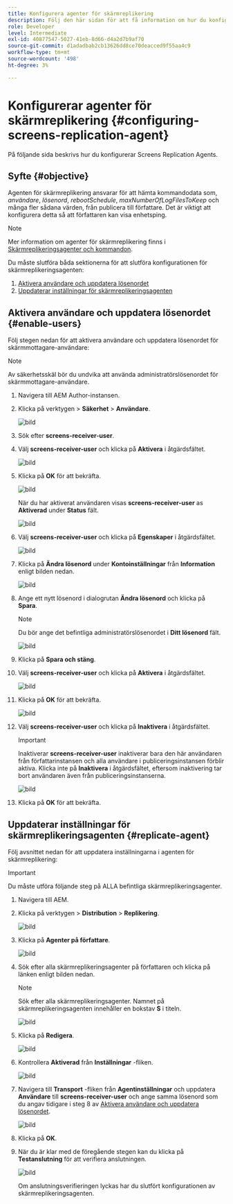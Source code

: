 ```yaml
---
title: Konfigurera agenter för skärmreplikering
description: Följ den här sidan för att få information om hur du konfigurerar agenter för skärmreplikering.
role: Developer
level: Intermediate
exl-id: 40877547-5027-41eb-8d66-d4a2d7b9af70
source-git-commit: d1adadbab2cb13626dd8ce70deacced9f55aa4c9
workflow-type: tm+mt
source-wordcount: '498'
ht-degree: 3%

---
```


# Konfigurerar agenter för skärmreplikering {#configuring-screens-replication-agent}

På följande sida beskrivs hur du konfigurerar Screens Replication Agents.

## Syfte {#objective}

Agenten för skärmreplikering ansvarar för att hämta kommandodata som, *användare*, *lösenord*, *rebootSchedule*, *maxNumberOfLogFilesToKeep* och många fler sådana värden, från publicera till författare. Det är viktigt att konfigurera detta så att författaren kan visa enhetsping.

>[!NOTE]
>Mer information om agenter för skärmreplikering finns i [Skärmreplikeringsagenter och kommandon](https://experienceleague.adobe.com/docs/experience-manager-screens/user-guide/administering/author-publish/author-publish-architecture-overview.html?lang=en#screens-replication-agents-and-commands).

Du måste slutföra båda sektionerna för att slutföra konfigurationen för skärmreplikeringsagenten:

1. [Aktivera användare och uppdatera lösenordet](#enable-users)
1. [Uppdaterar inställningar för skärmreplikeringsagenten](#replicate-agent)

## Aktivera användare och uppdatera lösenordet {#enable-users}

Följ stegen nedan för att aktivera användare och uppdatera lösenordet för skärmmottagare-användare:

>[!NOTE]
>Av säkerhetsskäl bör du undvika att använda administratörslösenordet för skärmmottagare-användare.

1. Navigera till AEM Author-instansen.

1. Klicka på verktygen > **Säkerhet** > **Användare**.

   ![bild](/help/user-guide/assets/screens-replication/screens-replication1.png)

1. Sök efter **screens-receiver-user**.

1. Välj **screens-receiver-user** och klicka på **Aktivera** i åtgärdsfältet.

   ![bild](/help/user-guide/assets/screens-replication/screens-replication2.png)

1. Klicka på **OK** för att bekräfta.

   ![bild](/help/user-guide/assets/screens-replication/screens-replication3.png)

   När du har aktiverat användaren visas **screens-receiver-user** as **Aktiverad** under **Status** fält.

   ![bild](/help/user-guide/assets/screens-replication/screens-replication4.png)

1. Välj **screens-receiver-user** och klicka på **Egenskaper** i åtgärdsfältet.

   ![bild](/help/user-guide/assets/screens-replication/screens-replication5.png)

1. Klicka på **Ändra lösenord** under **Kontoinställningar** från **Information** enligt bilden nedan.

   ![bild](/help/user-guide/assets/screens-replication/screens-replication6.png)

1. Ange ett nytt lösenord i dialogrutan **Ändra lösenord** och klicka på **Spara**.

   >[!NOTE]
   >Du bör ange det befintliga administratörslösenordet i **Ditt lösenord** fält.

   ![bild](/help/user-guide/assets/screens-replication/screens-replication7.png)

1. Klicka på **Spara och stäng**.

1. Välj **screens-receiver-user** och klicka på **Aktivera** i åtgärdsfältet.

   ![bild](/help/user-guide/assets/screens-replication/screens-replication8.png)

1. Klicka på **OK** för att bekräfta.

   ![bild](/help/user-guide/assets/screens-replication/screens-replication9.png)

1. Välj **screens-receiver-user** och klicka på **Inaktivera** i åtgärdsfältet.

   >[!IMPORTANT]
   > Inaktiverar **screens-receiver-user** inaktiverar bara den här användaren från författarinstansen och alla användare i publiceringsinstansen förblir aktiva. Klicka inte på **Inaktivera** i åtgärdsfältet, eftersom inaktivering tar bort användaren även från publiceringsinstanserna.

   ![bild](/help/user-guide/assets/screens-replication/screens-replication10.png)

1. Klicka på **OK** för att bekräfta.

## Uppdaterar inställningar för skärmreplikeringsagenten {#replicate-agent}

Följ avsnittet nedan för att uppdatera inställningarna i agenten för skärmreplikering:

>[!IMPORTANT]
>Du måste utföra följande steg på ALLA befintliga skärmreplikeringsagenter.

1. Navigera till AEM.

1. Klicka på verktygen > **Distribution** > **Replikering**.

   ![bild](/help/user-guide/assets/screens-replication/screens-replication1a.png)

1. Klicka på **Agenter på författare**.

   ![bild](/help/user-guide/assets/screens-replication/screens-replication1b.png)

1. Sök efter alla skärmreplikeringsagenter på författaren och klicka på länken enligt bilden nedan.

   >[!NOTE]
   >Sök efter alla skärmreplikeringsagenter. Namnet på skärmreplikeringsagenten innehåller en bokstav **S** i titeln.

   ![bild](/help/user-guide/assets/screens-replication/screens-replication1c.png)

1. Klicka på **Redigera**.

   ![bild](/help/user-guide/assets/screens-replication/screens-replication1d.png)

1. Kontrollera **Aktiverad** från **Inställningar** -fliken.

   ![bild](/help/user-guide/assets/screens-replication/screens-replication1e.png)

1. Navigera till **Transport** -fliken från **Agentinställningar** och uppdatera **Användare** till **screens-receiver-user** och ange samma lösenord som du angav tidigare i steg 8 av [Aktivera användare och uppdatera lösenordet](#enable-users).

   ![bild](/help/user-guide/assets/screens-replication/screens-replication1-f.png)

1. Klicka på **OK**.

1. När du är klar med de föregående stegen kan du klicka på **Testanslutning** för att verifiera anslutningen.

   ![bild](/help/user-guide/assets/screens-replication/screens-replication1g.png)

   Om anslutningsverifieringen lyckas har du slutfört konfigurationen av skärmreplikeringsagenten.
